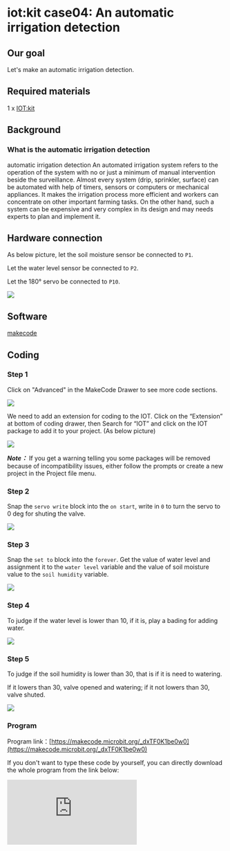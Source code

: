 # iot:kit case04: An automatic irrigation detection

## Our goal


 Let's make an automatic irrigation detection.


## Required materials


 1 x [IOT:kit](https://www.elecfreaks.com/micro-bit-smart-science-iot-kit.html)


## Background


### What is the automatic irrigation detection


 automatic irrigation detection An automated irrigation system refers to the operation of the system with no or just a minimum of manual intervention beside the surveillance. Almost every system (drip, sprinkler, surface) can be automated with help of timers, sensors or computers or mechanical appliances. It makes the irrigation process more efficient and workers can concentrate on other important farming tasks. On the other hand, such a system can be expensive and very complex in its design and may needs experts to plan and implement it.

## Hardware connection


As below picture, let the soil moisture sensor be connected to `P1`.

Let the water level sensor be connected to `P2`.

Let the 180° servo be connected to `P10`.

![](./images/case_04_01.png)

## Software


[makecode](https://makecode.microbit.org/#)

## Coding


### Step 1
 Click on "Advanced" in the MakeCode Drawer to see more code sections.

![](./images/iot_bit_11.jpg)

 We need to add an extension for coding to the IOT. Click on the “Extension” at bottom of coding drawer, then Search for “IOT” and click on the IOT package to add it to your project. (As below picture)

![](./images/iot_bit_12.jpg)

***Note：*** If you get a warning telling you some packages will be removed because of incompatibility issues, either follow the prompts or create a new project in the Project file menu.

### Step 2

Snap the `servo write` block into the `on start`, write in `0` to turn the servo to 0 deg for shuting the valve.

![](./images/case_04_02.png)

### Step 3

Snap the `set to` block into the `forever`.
Get the value of water level and assignment it to the `water level` variable and the value of soil moisture value to the `soil humidity` variable.

![](./images/case_04_03.png)

### Step 4

To judge if the water level is lower than 10, if it is, play a bading for adding water.


![](./images/case_04_04.png)

### Step 5

To judge if the soil humidity is lower than 30, that is if it is need to watering.

If it lowers than 30, valve opened and watering; if it not lowers than 30, valve shuted.

![](./images/case_04_05.png)

### Program

Program link：[https://makecode.microbit.org/_dxTF0K1be0w0](https://makecode.microbit.org/_dxTF0K1be0w0)

If you don't want to type these code by yourself, you can directly download the whole program from the link below:

<div
    style={{
        position: 'relative',
        paddingBottom: '60%',
        overflow: 'hidden',
    }}
>
    <iframe
        src="https://makecode.microbit.org/_dxTF0K1be0w0"
        frameborder="0"
        sandbox="allow-popups allow-forms allow-scripts allow-same-origin"
        style={{
            position: 'absolute',
            width: '100%',
            height: '100%',
        }}
    />
</div>


### Result


## Think


## Questions


## More Information
